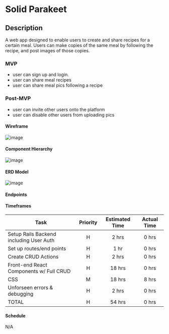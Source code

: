 # Solid Parakeet

## Description

A web app designed to enable users to create and share recipes for a certain meal. Users can make copies of the same meal by following the recipe, and post images of those copies. 

### MVP

- user can sign up and login.
- user can share meal recipes 
- user can share meal pics following a recipe

### Post-MVP

- user can invite other users onto the platform
- user can disable other users from uploading pics 

#### Wireframe

![image](https://i.imgur.com/h4F2Z6D.jpg)

#### Component Hierarchy

![image](https://i.imgur.com/X0Q148F.jpg)


#### ERD Model

![image](https://i.imgur.com/kPUqtBB.jpg)

#### Endpoints


#### Timeframes

| Task                | Priority | Estimated Time | Actual Time |
| ------------------- | :------: | :------------: | :---------: |
| Setup Rails Backend including User Auth  |    H     |     2 hrs      |    0 hrs   |
| Set up routes/end points  |    H     |     1 hr      |   0 hrs   |
| Create CRUD Actions |    H     |     2 hrs      |     0 hrs    |
| Front-end React Components w/ Full CRUD |    H     |     18 hrs      |     0 hrs     |
| CSS |    M    |     18 hrs      |     8 hrs    |
| Unforseen errors & debugging  |    H     |     2 hrs      |    0 hrs    |
| TOTAL               |    H      |     54 hrs      |     0 hrs     |

#### Schedule

N/A